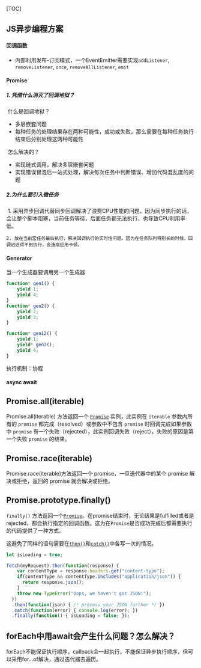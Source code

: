 [TOC]

## JS异步编程方案

#### 回调函数

- 内部利用发布-订阅模式，一个EventEmitter需要实现`addListener`, `removeListener`, `once`, `removeAllListener`, `emit`

#### Promise

##### 1. 凭借什么消灭了回调地狱？

​	什么是回调地狱？

- 多层嵌套问题
- 每种任务的处理结果存在两种可能性，成功或失败，那么需要在每种任务执行结束后分别处理这两种可能性

​	怎么解决的？

- 实现链式调用，解决多层嵌套问题
- 实现错误冒泡后一站式处理，解决每次任务中判断错误、增加代码混乱度的问题

##### 2.为什么要引入微任务

​	1. 采用异步回调代替同步回调解决了浪费CPU性能的问题。因为同步执行的话，会让整个脚本阻塞，当前任务等待，后面任务都无法执行，也导致CPU利用率低。

 	2. 放在当前宏任务最后执行，解决回调执行的实时性问题。因为在任务队列特别长的时候，回调迟迟得不到执行，会造成应用卡顿。

#### Generator

当一个生成器要调用另一个生成器

```js
function* gen1() {
    yield 1;
    yield 4;
}
function* gen2() {
    yield 2;
    yield 3;
}

function* gen12() {
    yield 1;
    yield* gen2();
    yield 4;
}
```

执行机制：协程

#### async await



## Promise.all(iterable)

Promise.all(iterable) 方法返回一个 [`Promise`](https://developer.mozilla.org/zh-CN/docs/Web/JavaScript/Reference/Global_Objects/Promise) 实例，此实例在 `iterable` 参数内所有的 `promise` 都完成（resolved）或参数中不包含 `promise` 时回调完成如果参数中 `promise` 有一个失败（rejected），此实例回调失败（reject），失败的原因是第一个失败 `promise` 的结果。

## Promise.race(iterable)

Promise.race(iterable)方法返回一个 promise，一旦迭代器中的某个 promise 解决或拒绝，返回的 promise 就会解决或拒绝。

## Promise.prototype.finally()

`finally()` 方法返回一个[`Promise`](https://developer.mozilla.org/zh-CN/docs/Web/JavaScript/Reference/Global_Objects/Promise)。在promise结束时，无论结果是fulfilled或者是rejected，都会执行指定的回调函数。这为在`Promise`是否成功完成后都需要执行的代码提供了一种方式。

这避免了同样的语句需要在[`then()`](https://developer.mozilla.org/zh-CN/docs/Web/JavaScript/Reference/Global_Objects/Promise/then)和[`catch()`](https://developer.mozilla.org/zh-CN/docs/Web/JavaScript/Reference/Global_Objects/Promise/catch)中各写一次的情况。

```js
let isLoading = true;

fetch(myRequest).then(function(response) {
    var contentType = response.headers.get("content-type");
    if(contentType && contentType.includes("application/json")) {
      return response.json();
    }
    throw new TypeError("Oops, we haven't got JSON!");
  })
  .then(function(json) { /* process your JSON further */ })
  .catch(function(error) { console.log(error); })
  .finally(function() { isLoading = false; });
```



## forEach中用await会产生什么问题？怎么解决？

forEach不能保证执行顺序，callback会一起执行，不能保证异步执行顺序，但可以采用for...of解决，通过迭代器去遍历。